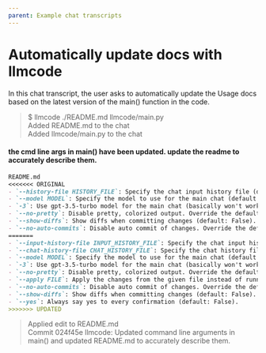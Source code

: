 ```yaml
---
parent: Example chat transcripts
---
```

# Automatically update docs with llmcode

In this chat transcript, the user asks to automatically update the Usage docs based on the latest version of the main() function in the code.

<div class="chat-transcript" markdown="1">

> $ llmcode ./README.md llmcode/main.py  
> Added README.md to the chat  
> Added llmcode/main.py to the chat  

#### the cmd line args in main() have been updated. update the readme to accurately describe them.  

```markdown
README.md
<<<<<<< ORIGINAL
- `--history-file HISTORY_FILE`: Specify the chat input history file (default: .llmcode.history). Override the default with the environment variable `LLMCODE_HISTORY_FILE`.
- `--model MODEL`: Specify the model to use for the main chat (default: gpt-4). Override the default with the environment variable `LLMCODE_MODEL`.
- `-3`: Use gpt-3.5-turbo model for the main chat (basically won't work). No environment variable override.
- `--no-pretty`: Disable pretty, colorized output. Override the default with the environment variable `LLMCODE_PRETTY` (default: 1 for enabled, 0 for disabled).
- `--show-diffs`: Show diffs when committing changes (default: False). Override the default with the environment variable `LLMCODE_SHOW_DIFFS` (default: 0 for False, 1 for True).
- `--no-auto-commits`: Disable auto commit of changes. Override the default with the environment variable `LLMCODE_AUTO_COMMITS` (default: 1 for enabled, 0 for disabled).
=======
- `--input-history-file INPUT_HISTORY_FILE`: Specify the chat input history file (default: .llmcode.input.history). Override the default with the environment variable `LLMCODE_INPUT_HISTORY_FILE`.
- `--chat-history-file CHAT_HISTORY_FILE`: Specify the chat history file (default: .llmcode.khulnasoft.com.history.md). Override the default with the environment variable `LLMCODE_CHAT_HISTORY_FILE`.
- `--model MODEL`: Specify the model to use for the main chat (default: gpt-4). Override the default with the environment variable `LLMCODE_MODEL`.
- `-3`: Use gpt-3.5-turbo model for the main chat (basically won't work). No environment variable override.
- `--no-pretty`: Disable pretty, colorized output. Override the default with the environment variable `LLMCODE_PRETTY` (default: 1 for enabled, 0 for disabled).
- `--apply FILE`: Apply the changes from the given file instead of running the chat (debug).
- `--no-auto-commits`: Disable auto commit of changes. Override the default with the environment variable `LLMCODE_AUTO_COMMITS` (default: 1 for enabled, 0 for disabled).
- `--show-diffs`: Show diffs when committing changes (default: False). Override the default with the environment variable `LLMCODE_SHOW_DIFFS` (default: 0 for False, 1 for True).
- `--yes`: Always say yes to every confirmation (default: False).
>>>>>>> UPDATED
```

> Applied edit to README.md  
> Commit 024f45e llmcode: Updated command line arguments in main() and updated README.md to accurately describe them.  

</div>
